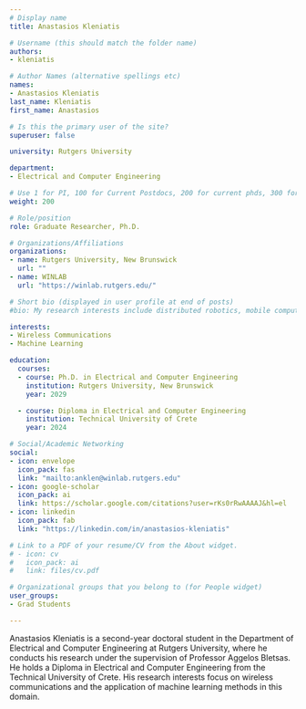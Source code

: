 ```yaml
---
# Display name
title: Anastasios Kleniatis

# Username (this should match the folder name)
authors:
- kleniatis

# Author Names (alternative spellings etc)
names:
- Anastasios Kleniatis
last_name: Kleniatis
first_name: Anastasios

# Is this the primary user of the site?
superuser: false

university: Rutgers University

department:
- Electrical and Computer Engineering

# Use 1 for PI, 100 for Current Postdocs, 200 for current phds, 300 for current masters, 400 for current undergrads, 800 for alum postdocs, 810 for alum phds, 820 for alum masters, and 810 for alum undergrads
weight: 200

# Role/position
role: Graduate Researcher, Ph.D.

# Organizations/Affiliations
organizations:
- name: Rutgers University, New Brunswick
  url: ""
- name: WINLAB
  url: "https://winlab.rutgers.edu/"

# Short bio (displayed in user profile at end of posts)
#bio: My research interests include distributed robotics, mobile computing and programmable matter.

interests:
- Wireless Communications
- Machine Learning

education:
  courses:
  - course: Ph.D. in Electrical and Computer Engineering
    institution: Rutgers University, New Brunswick
    year: 2029

  - course: Diploma in Electrical and Computer Engineering
    institution: Technical University of Crete
    year: 2024

# Social/Academic Networking
social:
- icon: envelope
  icon_pack: fas
  link: "mailto:anklen@winlab.rutgers.edu"
- icon: google-scholar
  icon_pack: ai
  link: https://scholar.google.com/citations?user=rKs0rRwAAAAJ&hl=el
- icon: linkedin
  icon_pack: fab
  link: "https://linkedin.com/in/anastasios-kleniatis"

# Link to a PDF of your resume/CV from the About widget.
# - icon: cv
#   icon_pack: ai
#   link: files/cv.pdf

# Organizational groups that you belong to (for People widget)
user_groups:
- Grad Students

---
```


Anastasios Kleniatis is a second-year doctoral student in the Department of Electrical and Computer Engineering at Rutgers University, where he conducts his research under the supervision of Professor Aggelos Bletsas. He holds a Diploma in Electrical and Computer Engineering from the Technical University of Crete. His research interests focus on wireless communications and the application of machine learning methods in this domain.
